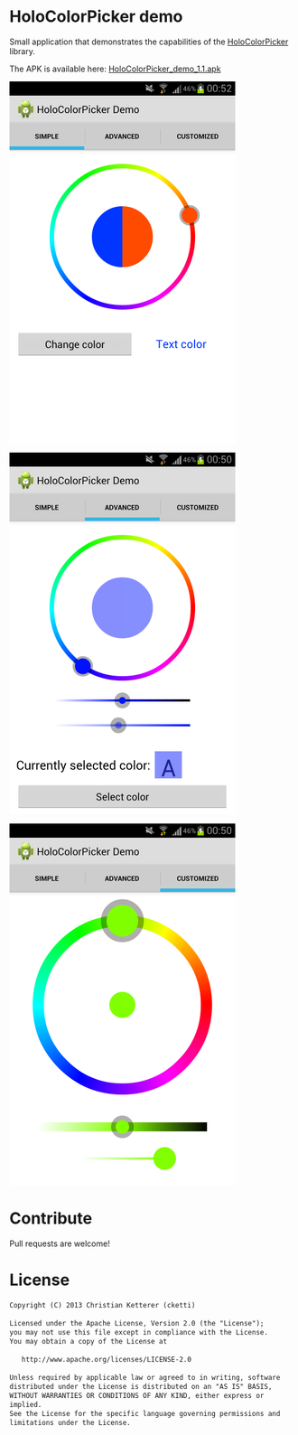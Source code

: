 HoloColorPicker demo
====================

Small application that demonstrates the capabilities of the [HoloColorPicker][1] library.

The APK is available here: [HoloColorPicker_demo_1.1.apk][2]



![Screenshot](https://github.com/cketti/HoloColorPicker_demo/raw/master/screenshot_1.png)

![Screenshot](https://github.com/cketti/HoloColorPicker_demo/raw/master/screenshot_2.png)

![Screenshot](https://github.com/cketti/HoloColorPicker_demo/raw/master/screenshot_3.png)


Contribute
==========

Pull requests are welcome!


License
=======

    Copyright (C) 2013 Christian Ketterer (cketti)

    Licensed under the Apache License, Version 2.0 (the "License");
    you may not use this file except in compliance with the License.
    You may obtain a copy of the License at

       http://www.apache.org/licenses/LICENSE-2.0

    Unless required by applicable law or agreed to in writing, software
    distributed under the License is distributed on an "AS IS" BASIS,
    WITHOUT WARRANTIES OR CONDITIONS OF ANY KIND, either express or implied.
    See the License for the specific language governing permissions and
    limitations under the License.





 [1]: https://github.com/LarsWerkman/HoloColorPicker
 [2]: http://cketti.github.com/HoloColorPicker_demo/bin/HoloColorPicker_demo_1.1.apk
